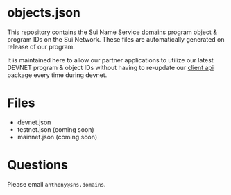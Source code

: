 # objects.json
This repository contains the Sui Name Service <a href="https://github.com/snsdomains/domains">domains</a> program object & program IDs on the Sui Network. These files are automatically generated on release of our program.<br/>

It is maintained here to allow our partner applications to utilize our latest DEVNET program & object IDs
without having to re-update our <a href="https://github.com/snsdomains/js">client api</a> package every time during
devnet.

# Files
* devnet.json
* testnet.json (coming soon)
* mainnet.json (coming soon)

# Questions
Please email `anthony@sns.domains`.